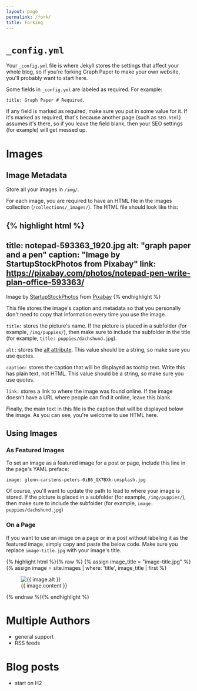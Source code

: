 ```yaml
---
layout: page
permalink: /fork/
title: Forking
---
```


# `_config.yml`

Your `_config.yml` file is where Jekyll stores the settings that affect your whole blog, so if you're forking Graph Paper to make your own website, you'll probably want to start here.

Some fields in `_config.yml` are labeled as required. For example:

```
title: Graph Paper # Required.
```

If any field is marked as required, make sure you put in some value for it. If it's marked as required, that's because another page (such as `SEO.html`) assumes it's there, so if you leave the field blank, then your SEO settings (for example) will get messed up.

# Images

## Image Metadata

Store all your images in `/img/`.

For each image, you are required to have an HTML file in the images collection (`/collections/_images/`). The HTML file should look like this:

{% highlight html %}
---
title: notepad-593363_1920.jpg
alt: "graph paper and a pen"
caption: "Image by StartupStockPhotos from Pixabay"
link: https://pixabay.com/photos/notepad-pen-write-plan-office-593363/
---

Image by <a href="https://pixabay.com/users/StartupStockPhotos-690514/?utm_source=link-attribution&amp;utm_medium=referral&amp;utm_campaign=image&amp;utm_content=593363">StartupStockPhotos</a> from <a href="https://pixabay.com/?utm_source=link-attribution&amp;utm_medium=referral&amp;utm_campaign=image&amp;utm_content=593363">Pixabay</a>
{% endhighlight %}

This file stores the image's caption and metadata so that you personally don't need to copy that information every time you use the image.

`title:` stores the picture's name. If the picture is placed in a subfolder (for example, `/img/puppies/`), then make sure to include the subfolder in the title (for example, `title: puppies/dachshund.jpg`).

`alt:` stores the [alt attribute](https://www.w3schools.com/TAGS/att_img_alt.asp). This value should be a string, so make sure you use quotes.

`caption:` stores the caption that will be displayed as tooltip text. Write this has plain text, not HTML. This value should be a string, so make sure you use quotes.

`link:` stores a link to where the image was found online. If the image doesn't have a URL where people can find it online, leave this blank.

Finally, the main text in this file is the caption that will be displayed below the image. As you can see, you're welcome to use HTML here.

## Using Images

### As Featured Images

To set an image as a featured image for a post or page, include this line in the page's YAML preface:

```
image: glenn-carstens-peters-0iB6_GX7BXk-unsplash.jpg
```

Of course, you'll want to update the path to lead to where your image is stored. If the picture is placed in a subfolder (for example, `/img/puppies/`), then make sure to include the subfolder (for example, `image: puppies/dachshund.jpg`)

### On a Page

If you want to use an image on a page or in a post without labeling it as the featured image, simply copy and paste the below code. Make sure you replace `image-title.jpg` with your image's title.

{% highlight html %}{% raw  %}
{% assign image_title = "image-title.jpg" %}
{% assign image = site.images | where: 'title', image_title | first %}
<figure class="figure">
    <img src="{{ site.baseurl }}/img/{{ image.title }}" class="figure-img img-fluid" alt="{{ image.alt }}" title="{{ image.caption }}">
    <figcaption class="figure-caption">{{ image.content }}</figcaption>
</figure>
{% endraw %}{% endhighlight %}

# Multiple Authors

* general support
* RSS feeds

# Blog posts

* start on H2
